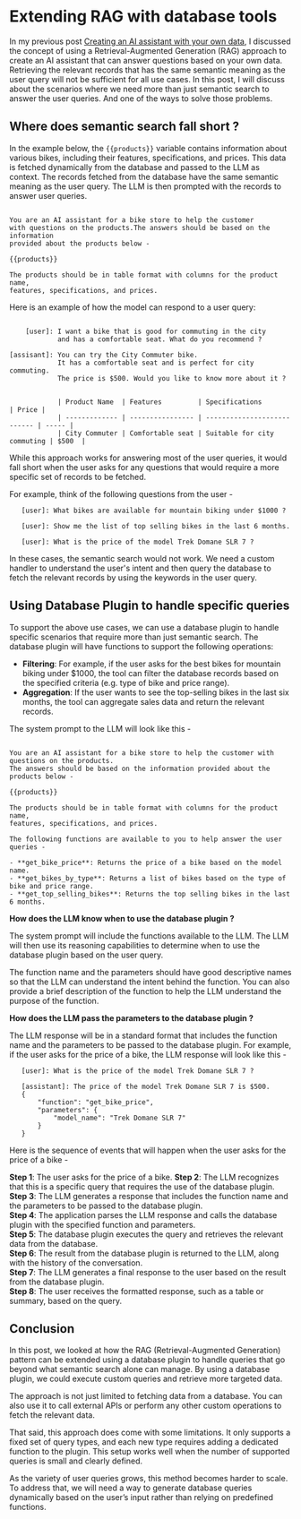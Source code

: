 # Extending RAG with database tools

In my previous post [Creating an AI assistant with your own data](https://binarytrails.com/posts/2024/04/26/rag-pattern), I discussed the concept of using a Retrieval-Augmented Generation (RAG) approach to create an AI assistant that can answer questions based on your own data. Retrieving the relevant records that has the same semantic meaning as the user query will not be sufficient for all use cases. In this post, I will discuss about the scenarios where we need more than just semantic search to answer the user queries. And one of the ways to solve those problems.

## Where does semantic search fall short ?

In the example below, the `{{products}}` variable contains information about various bikes, including their features, specifications, and prices. This data is fetched dynamically from the database and passed to the LLM as context. The records fetched from the database have the same semantic meaning as the user query. The LLM is then prompted with the records to answer user queries.

```text

You are an AI assistant for a bike store to help the customer
with questions on the products.The answers should be based on the information
provided about the products below -

{{products}}

The products should be in table format with columns for the product name,
features, specifications, and prices.

```

Here is an example of how the model can respond to a user query:

```text

    [user]: I want a bike that is good for commuting in the city
            and has a comfortable seat. What do you recommend ?

[assisant]: You can try the City Commuter bike.
            It has a comfortable seat and is perfect for city commuting.
            The price is $500. Would you like to know more about it ?


            | Product Name  | Features         | Specifications              | Price |
            | ------------- | ---------------- | --------------------------- | ----- |
            | City Commuter | Comfortable seat | Suitable for city commuting | $500  |

```

While this approach works for answering most of the user queries, it would fall short when the user asks for any questions that would require a more specific set of records to be fetched.

For example, think of the following questions from the user -

```text
   [user]: What bikes are available for mountain biking under $1000 ?

```

```text
   [user]: Show me the list of top selling bikes in the last 6 months.

```

```text
   [user]: What is the price of the model Trek Domane SLR 7 ?
```

In these cases, the semantic search would not work. We need a custom handler to understand the user's intent and then query the database to fetch the relevant records by using the keywords in the user query.

## Using Database Plugin to handle specific queries

To support the above use cases, we can use a database plugin to handle specific scenarios that require more than just semantic search. The database plugin will have functions to support the following operations:

- **Filtering**: For example, if the user asks for the best bikes for mountain biking under $1000, the tool can filter the database records based on the specified criteria (e.g. type of bike and price range).
- **Aggregation**: If the user wants to see the top-selling bikes in the last six months, the tool can aggregate sales data and return the relevant records.

The system prompt to the LLM will look like this -

```text

You are an AI assistant for a bike store to help the customer with questions on the products.
The answers should be based on the information provided about the products below -

{{products}}

The products should be in table format with columns for the product name,
features, specifications, and prices.

The following functions are available to you to help answer the user queries -

- **get_bike_price**: Returns the price of a bike based on the model name.
- **get_bikes_by_type**: Returns a list of bikes based on the type of bike and price range.
- **get_top_selling_bikes**: Returns the top selling bikes in the last 6 months.

```

**How does the LLM know when to use the database plugin ?**

The system prompt will include the functions available to the LLM. The LLM will then use its reasoning capabilities to determine when to use the database plugin based on the user query.

The function name and the parameters should have good descriptive names so that the LLM can understand the intent behind the function. You can also provide a brief description of the function to help the LLM understand the purpose of the function.

**How does the LLM pass the parameters to the database plugin ?**

The LLM response will be in a standard format that includes the function name and the parameters to be passed to the database plugin. For example, if the user asks for the price of a bike, the LLM response will look like this -

```text
   [user]: What is the price of the model Trek Domane SLR 7 ?

   [assistant]: The price of the model Trek Domane SLR 7 is $500.
   {
       "function": "get_bike_price",
       "parameters": {
           "model_name": "Trek Domane SLR 7"
       }
   }
```

Here is the sequence of events that will happen when the user asks for the price of a bike -

**Step 1**: The user asks for the price of a bike.
**Step 2**: The LLM recognizes that this is a specific query that requires the use of the database plugin.  
**Step 3**: The LLM generates a response that includes the function name and the parameters to be passed to the database plugin.  
**Step 4**: The application parses the LLM response and calls the database plugin with the specified function and parameters.  
**Step 5**: The database plugin executes the query and retrieves the relevant data from the database.  
**Step 6**: The result from the database plugin is returned to the LLM, along with the history of the conversation.  
**Step 7**: The LLM generates a final response to the user based on the result from the database plugin.  
**Step 8**: The user receives the formatted response, such as a table or summary, based on the query.

## Conclusion

In this post, we looked at how the RAG (Retrieval-Augmented Generation) pattern can be extended using a database plugin to handle queries that go beyond what semantic search alone can manage. By using a database plugin, we could execute custom queries and retrieve more targeted data.

The approach is not just limited to fetching data from a database. You can also use it to call external APIs or perform any other custom operations to fetch the relevant data.

That said, this approach does come with some limitations. It only supports a fixed set of query types, and each new type requires adding a dedicated function to the plugin. This setup works well when the number of supported queries is small and clearly defined.

As the variety of user queries grows, this method becomes harder to scale. To address that, we will need a way to generate database queries dynamically based on the user’s input rather than relying on predefined functions.
